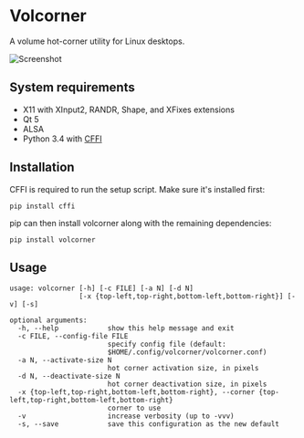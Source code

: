 Volcorner
=========

A volume hot-corner utility for Linux desktops.

![Screenshot](https://cloud.githubusercontent.com/assets/4196901/13483404/f781e670-e0c1-11e5-981b-c27019006d84.gif)

System requirements
-------------------

* X11 with XInput2, RANDR, Shape, and XFixes extensions
* Qt 5
* ALSA
* Python 3.4 with [CFFI](http://cffi.readthedocs.org/en/latest/)

Installation
------------

CFFI is required to run the setup script.  Make sure it's installed first:

    pip install cffi

pip can then install volcorner along with the remaining dependencies:

    pip install volcorner

Usage
-----

    usage: volcorner [-h] [-c FILE] [-a N] [-d N]
                     [-x {top-left,top-right,bottom-left,bottom-right}] [-v] [-s]

    optional arguments:
      -h, --help            show this help message and exit
      -c FILE, --config-file FILE
                            specify config file (default:
                            $HOME/.config/volcorner/volcorner.conf)
      -a N, --activate-size N
                            hot corner activation size, in pixels
      -d N, --deactivate-size N
                            hot corner deactivation size, in pixels
      -x {top-left,top-right,bottom-left,bottom-right}, --corner {top-left,top-right,bottom-left,bottom-right}
                            corner to use
      -v                    increase verbosity (up to -vvv)
      -s, --save            save this configuration as the new default
